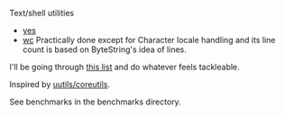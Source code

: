 Text/shell utilities

- [yes](src/yes.hs)
- [wc](src/wc.hs) Practically done except for Character locale handling and its line count is based on ByteString's idea of lines.

I'll be going through [this list](https://wiki.debian.org/coreutils) and do whatever feels tackleable.

Inspired by [uutils/coreutils](https://github.com/uutils/coreutils).

See benchmarks in the benchmarks directory.
